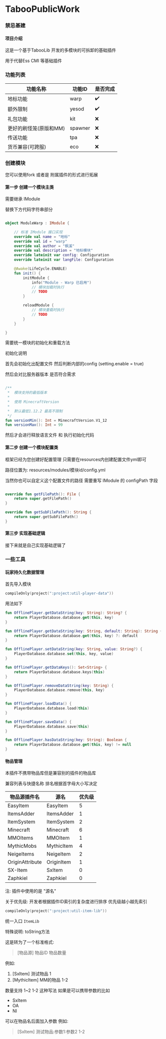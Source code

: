 # TabooPublicWork

### 禁忌基建

#### 项目介绍

这是一个基于TabooLib 开发的多模块的可拆卸的基础插件

用于代替Ess CMI 等基础插件

### 功能列表

| 功能名称          | 功能ID    | 是否完成 |
|---------------|---------|------|
| 地标功能          | warp    | ✔️   |
| 额外限制          | yesod   | ✔️   |
| 礼包功能          | kit     | ❌    |
| 更好的刷怪笼(原版和MM) | spawner | ❌    |
| 传送功能          | tpa     | ❌    |
| 货币兼容(可跨服)     | eco     | ❌    |

### 创建模块

您可以使用fork 或者是 附属插件的形式进行拓展

#### 第一步 创建一个模块主类

需要继承 IModule

替换下方代码字符串部分

```kotlin

object ModuleWarp : IModule {

    // 标准 IModule 接口实现
    override val name = "地标"
    override val id = "warp"
    override val author = "枫溪"
    override val description = "地标模块"
    override lateinit var config: Configuration
    override lateinit var langFile: Configuration

    @Awake(LifeCycle.ENABLE)
    fun init() {
        initModule {
            info("Module - Warp 已启用")
            // 模块加载时执行
            // TODO
        }

        reloadModule {
            // 模块重载时执行
            // TODO
        }
    }

}


```

需要统一模块的初始化和重载方法

初始化说明

首先会初始化出配置文件 然后判断内部的config (setting.enable = true)

然后会对比服务器版本 是否符合需求

```kotlin

/**
 *  模块支持的最低版本
 *
 *  使用 MinecraftVersion
 *
 *  默认最低1.12.2 最高不限制
 */
fun versionMin(): Int = MinecraftVersion.V1_12
fun versionMax(): Int = 99

```

然后才会进行释放语言文件 和 执行初始化代码

#### 第二步 创建一个模块配置类

框架已经为您创建好配置管理 只需要在resources内创建配置文件yml即可

路径位置为: resources/modules/模块id/config.yml

当然你也可以自定义这个配置文件的路径 需要重写 IModule 的 configPath 字段

```kotlin

override fun getFilePath(): File {
    return super.getFilePath()
}

override fun getSubFilePath(): String {
    return super.getSubFilePath()
}

```

#### 第三步 实现基础逻辑

接下来就是自己实现基础逻辑了

### 一些工具

#### 玩家持久化数据管理

首先导入模块

```kts
compileOnly(project(":project:util-player-data"))
```

用法如下

```kotlin
fun OfflinePlayer.getDataString(key: String): String? {
    return PlayerDatabase.database.get(this, key)
}

fun OfflinePlayer.getDataString(key: String, default: String): String {
    return PlayerDatabase.database.get(this, key) ?: default
}

fun OfflinePlayer.setDataString(key: String, value: String?) {
    PlayerDatabase.database.set(this, key, value)
}

fun OfflinePlayer.getDataKeys(): Set<String> {
    return PlayerDatabase.database.keys(this)
}

fun OfflinePlayer.removeDataString(key: String) {
    PlayerDatabase.database.remove(this, key)
}

fun OfflinePlayer.loadData() {
    PlayerDatabase.database.load(this)
}

fun OfflinePlayer.saveData() {
    PlayerDatabase.database.save(this)
}

fun OfflinePlayer.hasDataString(key: String): Boolean {
    return PlayerDatabase.database.get(this, key) != null
}

```

#### 物品管理

本插件不携带物品库但是兼容别的插件的物品库

兼容列表与快捷名称
排名根据首字母大小写决定

| 物品源插件名          | 源名         | 优先级 |
|-----------------|------------|-----|
| EasyItem        | EasyItem   | 5   |
| ItemsAdder      | ItemsAdder | 1   |
| ItemSystem      | ItemSystem | 2   |
| Minecraft       | Minecraft  | 6   |
| MMOItems        | MMOItem    | 1   |
| MythicMobs      | MythicItem | 4   |
| NeigeItems      | NeigeItem  | 2   |
| OriginAttribute | OriginItem | 1   |
| SX-Item         | SxItem     | 0   |
| Zaphkiel        | Zaphkiel   | 0   |

注: 插件中使用的是 "源名"

关于优先级:
开发者根据插件ID索引的复杂度进行排序 优先级越小越先索引

```kts
compileOnly(project(":project:util-item-lib"))
```

统一入口 ``ItemLib``

特殊说明: toString方法

这是转为了一个标准格式:
> [物品源] 物品ID 物品数量

例如:

1. [SxItem] 测试物品 1
2. [MythicItem] MM的物品 1-2

数量支持 1~2 1-2 这种写法 如果是可以携带参数的比如

+ SxItem
+ OA
+ NI

可以在物品名后面加入参数
例如:

> [SxItem] 测试物品:参数1:参数2 1-2
